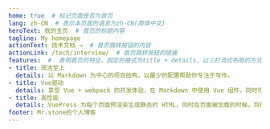 ```yaml
---
home: true  # 标记页面是否为首页
lang: zh-CN  # 表示本页面的语言为zh-CN(简体中文)
heroText: 我的主页  # 首页的标题内容
tagline: My homepage
actionText: 技术文档 →  # 首页跳转按钮的内容
actionLink: /tech/interview/  # 首页跳转按钮的链接
features:  #  表明首页的特征，固定的格式为title + details，以三栏流式布局的方式展示
- title: 简洁至上
  details: 以 Markdown 为中心的项目结构，以最少的配置帮助你专注于写作。
- title: Vue驱动
  details: 享受 Vue + webpack 的开发体验，在 Markdown 中使用 Vue 组件，同时可以使用 Vue 来开发自定义主题。
- title: 高性能
  details: VuePress 为每个页面预渲染生成静态的 HTML，同时在页面被加载的时候，将作为 SPA 运行。
footer: Mr.stone的个人博客
---
```

